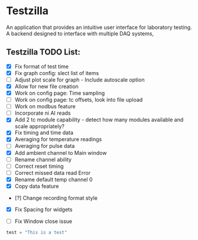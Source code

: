 # Testzilla
An application that provides an intuitive user interface for laboratory testing. A backend designed to interface with multiple DAQ systems,

## Testzilla TODO List:
- [x] Fix format of test time
- [x] Fix graph config: slect list of items
- [ ] Adjust plot scale for graph - Include autoscale option
- [x] Allow for new file creation
- [x] Work on config page: Time sampling
- [ ] Work on config page: tc offsets, look into file upload
- [ ] Work on modbus feature
- [ ] Incorporate ni AI reads
- [x] Add 2 tc module capability - detect how many modules available and scale appropriately?
- [x] Fix timing and time data
- [x] Averaging for temperature readings 
- [ ] Averaging for pulse data
- [x] Add ambient channel to Main window
- [ ] Rename channel ability
- [ ] Correct reset timing
- [ ] Correct missed data read Error
- [x] Rename default temp channel 0
- [x] Copy data feature
- [?] Change recording format style
- [x] Fix Spacing for widgets
- [ ] Fix Window close issue


```python
test = "This is a test"
```

